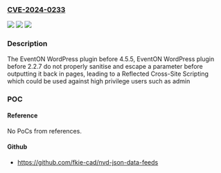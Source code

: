 ### [CVE-2024-0233](https://cve.mitre.org/cgi-bin/cvename.cgi?name=CVE-2024-0233)
![](https://img.shields.io/static/v1?label=Product&message=EventON&color=blue)
![](https://img.shields.io/static/v1?label=Version&message=0%3C%204.5.5%20&color=brighgreen)
![](https://img.shields.io/static/v1?label=Vulnerability&message=CWE-79%20Cross-Site%20Scripting%20(XSS)&color=brighgreen)

### Description

The EventON WordPress plugin before 4.5.5, EventON WordPress plugin before 2.2.7 do not properly sanitise and escape a parameter before outputting it back in pages, leading to a Reflected Cross-Site Scripting which could be used against high privilege users such as admin

### POC

#### Reference
No PoCs from references.

#### Github
- https://github.com/fkie-cad/nvd-json-data-feeds

